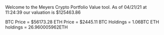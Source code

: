Welcome to the Meyers Crypto Portfolio Value tool. 
As of 04/21/21 at 11:24:39 our valuation is $125463.86 

BTC Price = $56173.28
 ETH Price = $2445.11
BTC Holdings = 1.06BTC
 ETH holdings = 26.960005962ETH 
